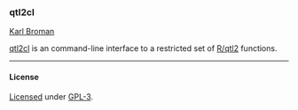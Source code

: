 ### qtl2cl

[Karl Broman](http://kbroman.org)

[qtl2cl](https://github.com/rqtl/qtl2cl) is an command-line interface
to a restricted set of [R/qtl2](http://kbroman.org/qtl2) functions.

---

#### License

[Licensed](License.md) under [GPL-3](http://www.r-project.org/Licenses/GPL-3).

